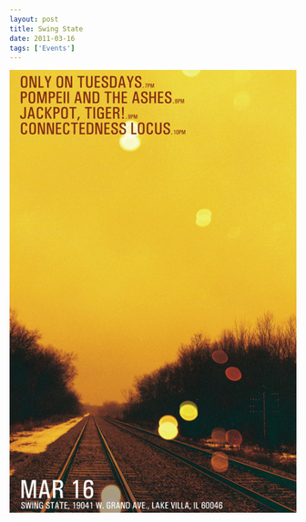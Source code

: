 ```yaml
---
layout: post
title: Swing State
date: 2011-03-16
tags: ['Events']
---
```

![Swing State](/assets/images/2011-03-16.jpg)
